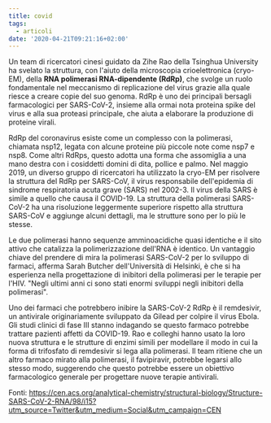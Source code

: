 ```yaml
---
title: covid
tags:
  - articoli
date: '2020-04-21T09:21:16+02:00'
---
```

Un team di ricercatori cinesi guidato da Zihe Rao della Tsinghua University ha svelato la struttura, con l'aiuto della microscopia crioelettronica (cryo-EM), della **RNA polimerasi RNA-dipendente (RdRp)**, che svolge un ruolo fondamentale nel meccanismo di replicazione del virus grazie alla quale riesce a creare copie del suo genoma. RdRp è uno dei principali bersagli farmacologici per SARS-CoV-2, insieme alla ormai nota proteina spike del virus e alla sua proteasi principale, che aiuta a elaborare la produzione di proteine ​​virali. 

RdRp del coronavirus esiste come un complesso con la polimerasi, chiamata nsp12, legata con alcune proteine ​​più piccole note come nsp7 e nsp8. Come altri RdRps, questo adotta una forma che assomiglia a una mano destra con i cosiddetti domini di dita, pollice e palmo. Nel maggio 2019, un diverso gruppo di ricercatori ha utilizzato la cryo-EM per risolvere la struttura del RdRp per SARS-CoV, il virus responsabile dell'epidemia di sindrome respiratoria acuta grave (SARS) nel 2002-3. Il virus della SARS è simile a quello che causa il COVID-19. La struttura della polimerasi SARS-CoV-2 ha una risoluzione leggermente superiore rispetto alla struttura SARS-CoV e aggiunge alcuni dettagli, ma le strutture sono per lo più le stesse. 

Le due polimerasi hanno sequenze amminoacidiche quasi identiche e il sito attivo che catalizza la polimerizzazione dell'RNA è identico. Un vantaggio chiave del prendere di mira la polimerasi SARS-CoV-2 per lo sviluppo di farmaci, afferma Sarah Butcher dell'Università di Helsinki, è che si ha esperienza nella progettazione di inibitori della polimerasi per le terapie per l'HIV. "Negli ultimi anni ci sono stati enormi sviluppi negli inibitori della polimerasi". 

Uno dei farmaci che potrebbero inibire la SARS-CoV-2 RdRp è il remdesivir, un antivirale originariamente sviluppato da Gilead per colpire il virus Ebola. Gli studi clinici di fase III stanno indagando se questo farmaco potrebbe trattare pazienti affetti da COVID-19. Rao e colleghi hanno usato la loro nuova struttura e le strutture di enzimi simili per modellare il modo in cui la forma di trifosfato di remdesivir si lega alla polimerasi. Il team ritiene che un altro farmaco mirato alla polimerasi, il favipiravir, potrebbe legarsi allo stesso modo, suggerendo che questo potrebbe essere un obiettivo farmacologico generale per progettare nuove terapie antivirali.

Fonti: https://cen.acs.org/analytical-chemistry/structural-biology/Structure-SARS-CoV-2-RNA/98/i15?utm_source=Twitter&utm_medium=Social&utm_campaign=CEN
